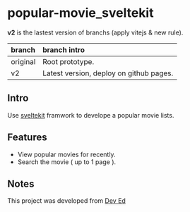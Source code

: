 # popular-movie_sveltekit

**v2** is the lastest version of branchs (apply vitejs & new rule).

| branch   | branch intro                            |
| :------- | :-------------------------------------- |
| original | Root prototype.                         |
| v2       | Latest version, deploy on github pages. |

## Intro

Use [sveltekit](https://kit.svelte.dev/) framwork to develope a popular movie lists.

## Features

- View popular movies for recently.
- Search the movie ( up to 1 page ).

## Notes

This project was developed from [Dev Ed](https://www.youtube.com/watch?v=ydR_M0fw9Xc&ab_channel=DevEd)
